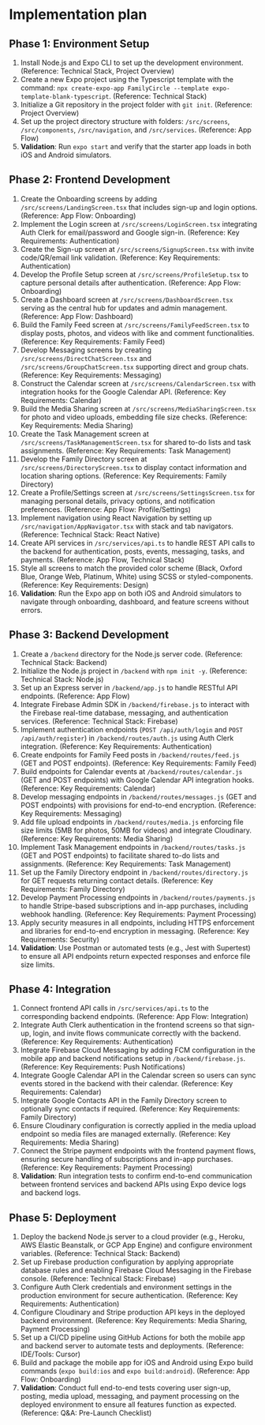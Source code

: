 # Implementation plan

## Phase 1: Environment Setup

1.  Install Node.js and Expo CLI to set up the development environment. (Reference: Technical Stack, Project Overview)
2.  Create a new Expo project using the Typescript template with the command: `npx create-expo-app FamilyCircle --template expo-template-blank-typescript`. (Reference: Technical Stack)
3.  Initialize a Git repository in the project folder with `git init`. (Reference: Project Overview)
4.  Set up the project directory structure with folders: `/src/screens`, `/src/components`, `/src/navigation`, and `/src/services`. (Reference: App Flow)
5.  **Validation**: Run `expo start` and verify that the starter app loads in both iOS and Android simulators.

## Phase 2: Frontend Development

1.  Create the Onboarding screens by adding `/src/screens/LandingScreen.tsx` that includes sign-up and login options. (Reference: App Flow: Onboarding)
2.  Implement the Login screen at `/src/screens/LoginScreen.tsx` integrating Auth Clerk for email/password and Google sign-in. (Reference: Key Requirements: Authentication)
3.  Create the Sign-up screen at `/src/screens/SignupScreen.tsx` with invite code/QR/email link validation. (Reference: Key Requirements: Authentication)
4.  Develop the Profile Setup screen at `/src/screens/ProfileSetup.tsx` to capture personal details after authentication. (Reference: App Flow: Onboarding)
5.  Create a Dashboard screen at `/src/screens/DashboardScreen.tsx` serving as the central hub for updates and admin management. (Reference: App Flow: Dashboard)
6.  Build the Family Feed screen at `/src/screens/FamilyFeedScreen.tsx` to display posts, photos, and videos with like and comment functionalities. (Reference: Key Requirements: Family Feed)
7.  Develop Messaging screens by creating `/src/screens/DirectChatScreen.tsx` and `/src/screens/GroupChatScreen.tsx` supporting direct and group chats. (Reference: Key Requirements: Messaging)
8.  Construct the Calendar screen at `/src/screens/CalendarScreen.tsx` with integration hooks for the Google Calendar API. (Reference: Key Requirements: Calendar)
9.  Build the Media Sharing screen at `/src/screens/MediaSharingScreen.tsx` for photo and video uploads, embedding file size checks. (Reference: Key Requirements: Media Sharing)
10. Create the Task Management screen at `/src/screens/TaskManagementScreen.tsx` for shared to-do lists and task assignments. (Reference: Key Requirements: Task Management)
11. Develop the Family Directory screen at `/src/screens/DirectoryScreen.tsx` to display contact information and location sharing options. (Reference: Key Requirements: Family Directory)
12. Create a Profile/Settings screen at `/src/screens/SettingsScreen.tsx` for managing personal details, privacy options, and notification preferences. (Reference: App Flow: Profile/Settings)
13. Implement navigation using React Navigation by setting up `/src/navigation/AppNavigator.tsx` with stack and tab navigators. (Reference: Technical Stack: React Native)
14. Create API services in `/src/services/api.ts` to handle REST API calls to the backend for authentication, posts, events, messaging, tasks, and payments. (Reference: App Flow, Technical Stack)
15. Style all screens to match the provided color scheme (Black, Oxford Blue, Orange Web, Platinum, White) using SCSS or styled-components. (Reference: Key Requirements: Design)
16. **Validation**: Run the Expo app on both iOS and Android simulators to navigate through onboarding, dashboard, and feature screens without errors.

## Phase 3: Backend Development

1.  Create a `/backend` directory for the Node.js server code. (Reference: Technical Stack: Backend)
2.  Initialize the Node.js project in `/backend` with `npm init -y`. (Reference: Technical Stack: Node.js)
3.  Set up an Express server in `/backend/app.js` to handle RESTful API endpoints. (Reference: App Flow)
4.  Integrate Firebase Admin SDK in `/backend/firebase.js` to interact with the Firebase real-time database, messaging, and authentication services. (Reference: Technical Stack: Firebase)
5.  Implement authentication endpoints (`POST /api/auth/login` and `POST /api/auth/register`) in `/backend/routes/auth.js` using Auth Clerk integration. (Reference: Key Requirements: Authentication)
6.  Create endpoints for Family Feed posts in `/backend/routes/feed.js` (GET and POST endpoints). (Reference: Key Requirements: Family Feed)
7.  Build endpoints for Calendar events at `/backend/routes/calendar.js` (GET and POST endpoints) with Google Calendar API integration hooks. (Reference: Key Requirements: Calendar)
8.  Develop messaging endpoints in `/backend/routes/messages.js` (GET and POST endpoints) with provisions for end-to-end encryption. (Reference: Key Requirements: Messaging)
9.  Add file upload endpoints in `/backend/routes/media.js` enforcing file size limits (5MB for photos, 50MB for videos) and integrate Cloudinary. (Reference: Key Requirements: Media Sharing)
10. Implement Task Management endpoints in `/backend/routes/tasks.js` (GET and POST endpoints) to facilitate shared to-do lists and assignments. (Reference: Key Requirements: Task Management)
11. Set up the Family Directory endpoint in `/backend/routes/directory.js` for GET requests returning contact details. (Reference: Key Requirements: Family Directory)
12. Develop Payment Processing endpoints in `/backend/routes/payments.js` to handle Stripe-based subscriptions and in-app purchases, including webhook handling. (Reference: Key Requirements: Payment Processing)
13. Apply security measures in all endpoints, including HTTPS enforcement and libraries for end-to-end encryption in messaging. (Reference: Key Requirements: Security)
14. **Validation**: Use Postman or automated tests (e.g., Jest with Supertest) to ensure all API endpoints return expected responses and enforce file size limits.

## Phase 4: Integration

1.  Connect frontend API calls in `/src/services/api.ts` to the corresponding backend endpoints. (Reference: App Flow: Integration)
2.  Integrate Auth Clerk authentication in the frontend screens so that sign-up, login, and invite flows communicate correctly with the backend. (Reference: Key Requirements: Authentication)
3.  Integrate Firebase Cloud Messaging by adding FCM configuration in the mobile app and backend notifications setup in `/backend/firebase.js`. (Reference: Key Requirements: Push Notifications)
4.  Integrate Google Calendar API in the Calendar screen so users can sync events stored in the backend with their calendar. (Reference: Key Requirements: Calendar)
5.  Integrate Google Contacts API in the Family Directory screen to optionally sync contacts if required. (Reference: Key Requirements: Family Directory)
6.  Ensure Cloudinary configuration is correctly applied in the media upload endpoint so media files are managed externally. (Reference: Key Requirements: Media Sharing)
7.  Connect the Stripe payment endpoints with the frontend payment flows, ensuring secure handling of subscriptions and in-app purchases. (Reference: Key Requirements: Payment Processing)
8.  **Validation**: Run integration tests to confirm end-to-end communication between frontend services and backend APIs using Expo device logs and backend logs.

## Phase 5: Deployment

1.  Deploy the backend Node.js server to a cloud provider (e.g., Heroku, AWS Elastic Beanstalk, or GCP App Engine) and configure environment variables. (Reference: Technical Stack: Backend)
2.  Set up Firebase production configuration by applying appropriate database rules and enabling Firebase Cloud Messaging in the Firebase console. (Reference: Technical Stack: Firebase)
3.  Configure Auth Clerk credentials and environment settings in the production environment for secure authentication. (Reference: Key Requirements: Authentication)
4.  Configure Cloudinary and Stripe production API keys in the deployed backend environment. (Reference: Key Requirements: Media Sharing, Payment Processing)
5.  Set up a CI/CD pipeline using GitHub Actions for both the mobile app and backend server to automate tests and deployments. (Reference: IDE/Tools: Cursor)
6.  Build and package the mobile app for iOS and Android using Expo build commands (`expo build:ios` and `expo build:android`). (Reference: App Flow: Onboarding)
7.  **Validation**: Conduct full end-to-end tests covering user sign-up, posting, media upload, messaging, and payment processing on the deployed environment to ensure all features function as expected. (Reference: Q&A: Pre-Launch Checklist)
